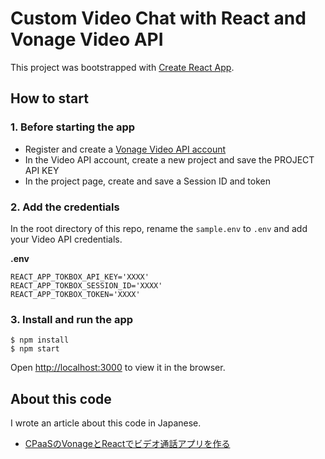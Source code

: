 # Custom Video Chat with React and Vonage Video API

This project was bootstrapped with [Create React App](https://github.com/facebook/create-react-app).

## How to start

### 1. Before starting the app

- Register and create a [Vonage Video API account](https://tokbox.com/account/user/signup)
- In the Video API account, create a new project and save the PROJECT API KEY
- In the project page, create and save a Session ID and token

### 2. Add the credentials

In the root directory of this repo, rename the `sample.env` to `.env` and add your Video API credentials.

**.env**

```.env
REACT_APP_TOKBOX_API_KEY='XXXX'
REACT_APP_TOKBOX_SESSION_ID='XXXX'
REACT_APP_TOKBOX_TOKEN='XXXX'
```

### 3. Install and run the app


```
$ npm install
$ npm start
```

Open [http://localhost:3000](http://localhost:3000) to view it in the browser.


## About this code

I wrote an article about this code in Japanese.

- [CPaaSのVonageとReactでビデオ通話アプリを作る](https://qiita.com/miya-start/items/8076d95ea8ff8597946f)